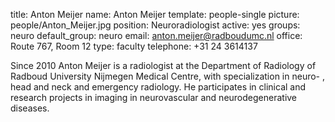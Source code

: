 title: Anton Meijer
name: Anton Meijer
template: people-single
picture: people/Anton_Meijer.jpg
position: Neuroradiologist
active: yes
groups: neuro
default_group: neuro
email: anton.meijer@radboudumc.nl
office: Route 767, Room 12
type: faculty
telephone: +31 24 3614137

Since 2010 Anton Meijer is a radiologist at the Department of Radiology of Radboud University Nijmegen Medical Centre, with specialization in neuro- , head and neck and emergency radiology. He participates in clinical and research projects in imaging in neurovascular and neurodegenerative diseases.
